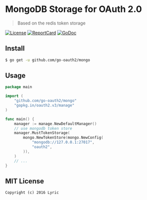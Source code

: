 # MongoDB Storage for OAuth 2.0

> Based on the redis token storage

[![License][License-Image]][License-Url] 
[![ReportCard][ReportCard-Image]][ReportCard-Url] 
[![GoDoc][GoDoc-Image]][GoDoc-Url]

## Install

``` bash
$ go get -u github.com/go-oauth2/mongo
```

## Usage

``` go
package main

import (
	"github.com/go-oauth2/mongo"
	"gopkg.in/oauth2.v3/manage"
)

func main() {
	manager := manage.NewDefaultManager()
	// use mongodb token store
	manager.MustTokenStorage(
		mongo.NewTokenStore(mongo.NewConfig(
			"mongodb://127.0.0.1:27017",
			"oauth2",
		)),
	)
	// ...
}
```

## MIT License

```
Copyright (c) 2016 Lyric
```

[License-Url]: http://opensource.org/licenses/MIT
[License-Image]: https://img.shields.io/npm/l/express.svg
[ReportCard-Url]: https://goreportcard.com/report/github.com/go-oauth2/mongo
[ReportCard-Image]: https://goreportcard.com/badge/github.com/go-oauth2/mongo
[GoDoc-Url]: https://godoc.org/github.com/go-oauth2/mongo
[GoDoc-Image]: https://godoc.org/github.com/go-oauth2/mongo?status.svg